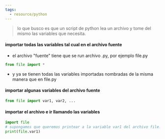 ```yaml
---
tags:
  - resource/python
---
```

>lo que busco es que un script de python lea un archivo y tome del mismo las variables que necesita.

#### importar todas las variables tal cual en el archivo fuente
 - el archivo "fuente" tiene que se run archivo .py, por ejemplo file.py
 ```python
 from file import *
```
- y ya se tienen todas las variables importadas nombradas de la misma manera que en file.py

#### importar algunas variables del archivo fuente
 ```python
 from file import var1, var2, ...
```

#### importar el archivo e ir llamando las variables
```python
import file
# supongamos que queremos printear a la variable var1 del archivo file.py
print(file.var1)
```